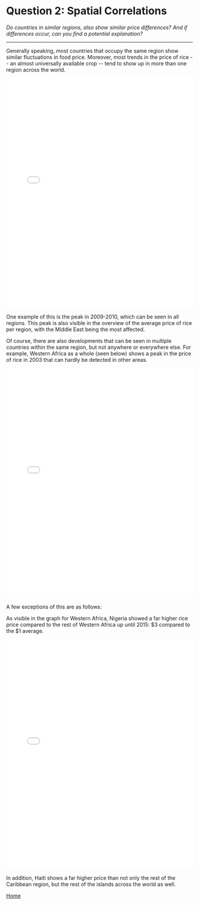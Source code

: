 # Question 2: Spatial Correlations
*Do countries in similar regions, also show similar price differences? And if differences occur, can you find a potential explanation?*

<hr>

Generally speaking, most countries that occupy the same region show similar fluctuations in food price. Moreover, most trends in the price of rice -- an almost universally available crop -- tend to show up in more than one region across the world.

<iframe src="/DAV/git/Tim/Graphs/region_overview.html"
    sandbox="allow-same-origin allow-scripts"
    height="620"
    width="100%"
    max-width="100%"
    scrolling="yes"
    seamless="seamless"
    frameborder="0">
</iframe>

One example of this is the peak in 2009-2010, which can be seen in all regions. This peak is also visible in the overview of the average price of rice per region, with the Middle East being the most affected.

Of course, there are also developments that can be seen in multiple countries within the same region, but not anywhere or everywhere else. For example, Western Africa as a whole (seen below) shows a peak in the price of rice in 2003 that can hardly be detected in other areas.

<iframe src="/DAV/git/Tim/Graphs/West Afrika.html"
    sandbox="allow-same-origin allow-scripts"
    height="620"
    width="100%"
    max-width="100%"
    scrolling="yes"
    seamless="seamless"
    frameborder="0">
</iframe>

A few exceptions of this are as follows:

As visible in the graph for Western Africa, Nigeria showed a far higher rice price compared to the rest of Western Africa up until 2015: $3 compared to the $1 average.

<iframe src="/DAV/git/Tim/Graphs/Eilanden.html"
    sandbox="allow-same-origin allow-scripts"
    height="620"
    width="100%"
    max-width="100%"
    scrolling="yes"
    seamless="seamless"
    frameborder="0">
</iframe>


In addition, Haiti shows a far higher price than not only the rest of the Caribbean region, but the rest of the islands across the world as well.

<a href="/DAV/dashboard">Home</a>
